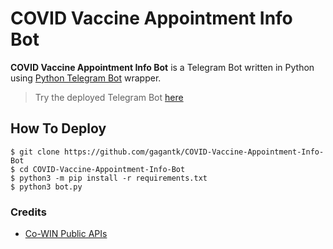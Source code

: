 # COVID Vaccine Appointment Info Bot

**COVID Vaccine Appointment Info Bot** is a Telegram Bot written in Python using [Python Telegram Bot](https://github.com/python-telegram-bot/python-telegram-bot) wrapper.

> Try the deployed Telegram Bot [here](https://t.me/COVIDVaccineInfoBot)

## How To Deploy

```
$ git clone https://github.com/gagantk/COVID-Vaccine-Appointment-Info-Bot
$ cd COVID-Vaccine-Appointment-Info-Bot
$ python3 -m pip install -r requirements.txt
$ python3 bot.py
```

### Credits

- [Co-WIN Public APIs](https://apisetu.gov.in/public/api/cowin)
